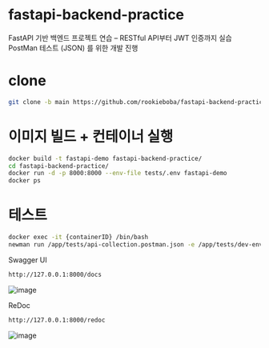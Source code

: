 # fastapi-backend-practice
FastAPI 기반 백엔드 프로젝트 연습 – RESTful API부터 JWT 인증까지 실습
PostMan 테스트 (JSON) 를 위한 개발 진행 

# clone
```bash
git clone -b main https://github.com/rookieboba/fastapi-backend-practice/
```

# 이미지 빌드 + 컨테이너 실행
```bash
docker build -t fastapi-demo fastapi-backend-practice/
cd fastapi-backend-practice/
docker run -d -p 8000:8000 --env-file tests/.env fastapi-demo
docker ps
```

# 테스트
```bash
docker exec -it {containerID} /bin/bash
newman run /app/tests/api-collection.postman.json -e /app/tests/dev-environment.postman.json
```


Swagger UI

```bash
http://127.0.0.1:8000/docs
```

![image](https://github.com/user-attachments/assets/310be3a7-d31b-4f5b-b035-0e4fff50a16f)



ReDoc

```bash
http://127.0.0.1:8000/redoc
```

![image](https://github.com/user-attachments/assets/ea6ed652-64a7-425c-ba4f-9a4eadc6409a)
